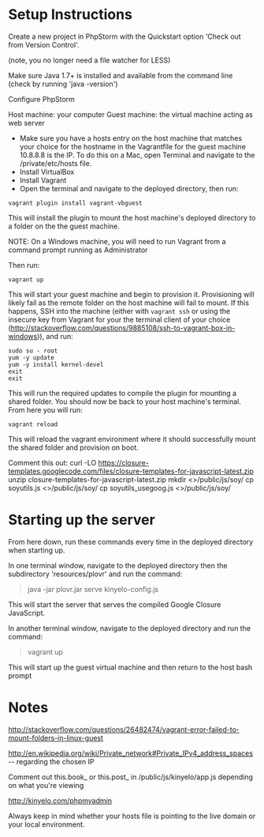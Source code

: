 
# Setup Instructions

Create a new project in PhpStorm with the Quickstart option 'Check out from Version Control'.

(note, you no longer need a file watcher for LESS)

Make sure Java 1.7+ is installed and available from the command line (check by running 'java -version')

Configure PhpStorm

Host machine: your computer
Guest machine: the virtual machine acting as web server

- Make sure you have a hosts entry on the host machine that matches your choice for the hostname in the Vagrantfile for the guest machine
10.8.8.8 is the IP. To do this on a Mac, open Terminal and navigate to the /private/etc/hosts file.
- Install VirtualBox
- Install Vagrant
- Open the terminal and navigate to the deployed directory, then run:
```
vagrant plugin install vagrant-vbguest
```
This will install the plugin to mount the host machine's deployed directory to a folder on the the guest machine.

NOTE: On a Windows machine, you will need to run Vagrant from a command prompt running as Administrator

Then run:
```
vagrant up
```
This will start your guest machine and begin to provision it. Provisioning will likely fail as the remote folder on
the host machine will fail to mount. If this happens, SSH into the machine (either with `vagrant ssh` or using the
insecure key from Vagrant for your the terminal client of your choice
(http://stackoverflow.com/questions/9885108/ssh-to-vagrant-box-in-windows)), and run:
```
sudo su - root
yum -y update
yum -y install kernel-devel
exit
exit
```
This will run the required updates to compile the plugin for mounting a shared folder. You should now be back to your
host machine's terminal. From here you will run:
```
vagrant reload
```
This will reload the vagrant environment where it should successfully mount the shared folder and provision on boot.

Comment this out:
curl -LO https://closure-templates.googlecode.com/files/closure-templates-for-javascript-latest.zip
unzip closure-templates-for-javascript-latest.zip
mkdir <<project directory>>/public/js/soy/
cp soyutils.js <<project directory>>/public/js/soy/
cp soyutils_usegoog.js <<project directory>>/public/js/soy/


# Starting up the server

From here down, run these commands every time in the deployed directory when starting up.

In one terminal window, navigate to the deployed directory then the subdirectory 'resources/plovr' and run the command:

> java -jar plovr.jar serve kinyelo-config.js

This will start the server that serves the compiled Google Closure JavaScript.

In another terminal window, navigate to the deployed directory and run the command:

> vagrant up

This will start up the guest virtual machine and then return to the host bash prompt

# Notes

http://stackoverflow.com/questions/26482474/vagrant-error-failed-to-mount-folders-in-linux-guest

http://en.wikipedia.org/wiki/Private_network#Private_IPv4_address_spaces -- regarding the chosen IP

Comment out this.book_ or this.post_ in /public/js/kinyelo/app.js depending on what you're viewing


http://kinyelo.com/phpmyadmin

Always keep in mind whether your hosts file is pointing to the live domain or your local environment.